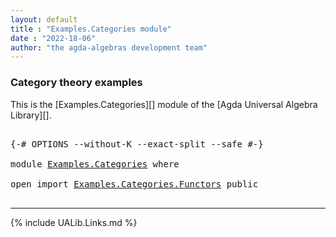 ```yaml
---
layout: default
title : "Examples.Categories module"
date : "2022-18-06"
author: "the agda-algebras development team"
---
```


### <a id="category-theory-examples">Category theory examples</a>

This is the [Examples.Categories][] module of the [Agda Universal Algebra Library][].

<pre class="Agda">

<a id="296" class="Symbol">{-#</a> <a id="300" class="Keyword">OPTIONS</a> <a id="308" class="Pragma">--without-K</a> <a id="320" class="Pragma">--exact-split</a> <a id="334" class="Pragma">--safe</a> <a id="341" class="Symbol">#-}</a>

<a id="346" class="Keyword">module</a> <a id="353" href="Examples.Categories.html" class="Module">Examples.Categories</a> <a id="373" class="Keyword">where</a>

<a id="380" class="Keyword">open</a> <a id="385" class="Keyword">import</a> <a id="392" href="Examples.Categories.Functors.html" class="Module">Examples.Categories.Functors</a> <a id="421" class="Keyword">public</a>

</pre>

--------------------------------

{% include UALib.Links.md %}
